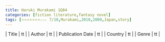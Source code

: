 ```yaml
---
title: Haruki Murakami 1Q84
categories: [fiction literature,fantasy novel]
tags: [⭐⭐⭐⭐⭐⭐⭐☆☆☆ 7/10,Murakami,2010,2009,Japan,story]
---
```

        
| Title | tt |
| Author | tt  |
| Publication Date | tt   |
| Country | tt |
| Genre | tt  |
        